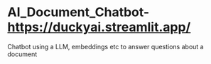 # AI_Document_Chatbot- https://duckyai.streamlit.app/
Chatbot using a LLM, embeddings etc to answer questions about a document
